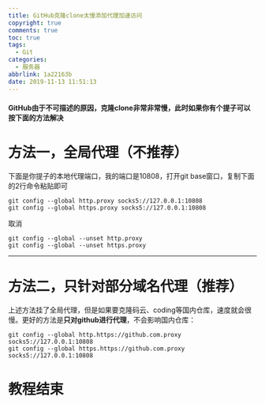 ```yaml
---
title: GitHub克隆clone太慢添加代理加速访问
copyright: true
comments: true
toc: true
tags:
  - Git
categories:
  - 服务器
abbrlink: 1a22163b
date: 2019-11-13 11:51:13
---
```


#### GitHub由于不可描述的原因，克隆clone非常非常慢，此时如果你有个提子可以按下面的方法解决

# 方法一，全局代理（不推荐）

下面是你提子的本地代理端口，我的端口是10808，打开git base窗口，复制下面的2行命令粘贴即可

```shell
git config --global http.proxy socks5://127.0.0.1:10808
git config --global https.proxy socks5://127.0.0.1:10808
```

取消

```shell
git config --global --unset http.proxy
git config --global --unset https.proxy
```

-------------

# 方法二，只针对部分域名代理（推荐）

上述方法挂了全局代理，但是如果要克隆码云、coding等国内仓库，速度就会很慢。更好的方法是**只对github进行代理**，不会影响国内仓库：

```shell
git config --global http.https://github.com.proxy socks5://127.0.0.1:10808
git config --global https.https://github.com.proxy socks5://127.0.0.1:10808
```



# 教程结束